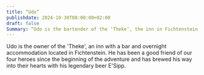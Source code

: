 ```yaml
---
title: “Udo”
publishdate: 2024-10-30T08:00:00+02:00
draft: false
Summary: “Udo is the bartender of the ‘Theke’, the inn in Fichtenstein.”
---
```

Udo is the owner of the 'Theke', an inn with a bar and overnight accommodation located in Fichtenstein. He has been a good friend of our four heroes since the beginning of the adventure and has brewed his way into their hearts with his legendary beer E'Sipp.
